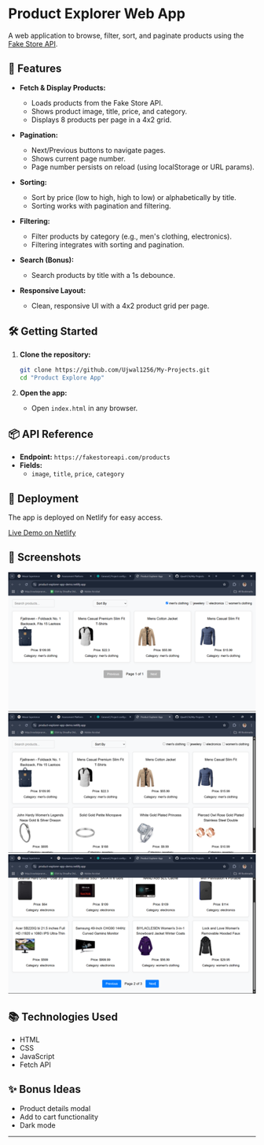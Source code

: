 # Product Explorer Web App

A web application to browse, filter, sort, and paginate products using the [Fake Store API](https://fakestoreapi.com/products).

## 🚀 Features

- **Fetch & Display Products:**

  - Loads products from the Fake Store API.
  - Shows product image, title, price, and category.
  - Displays 8 products per page in a 4x2 grid.

- **Pagination:**

  - Next/Previous buttons to navigate pages.
  - Shows current page number.
  - Page number persists on reload (using localStorage or URL params).

- **Sorting:**

  - Sort by price (low to high, high to low) or alphabetically by title.
  - Sorting works with pagination and filtering.

- **Filtering:**

  - Filter products by category (e.g., men's clothing, electronics).
  - Filtering integrates with sorting and pagination.

- **Search (Bonus):**

  - Search products by title with a 1s debounce.

- **Responsive Layout:**
  - Clean, responsive UI with a 4x2 product grid per page.

## 🛠️ Getting Started

1. **Clone the repository:**

   ```bash
   git clone https://github.com/Ujwal1256/My-Projects.git
   cd "Product Explore App"
   ```

2. **Open the app:**
   - Open `index.html` in any browser.

## 📦 API Reference

- **Endpoint:** `https://fakestoreapi.com/products`
- **Fields:**
  - `image`, `title`, `price`, `category`

## 🚀 Deployment

The app is deployed on Netlify for easy access.

[Live Demo on Netlify](https://product-explorer-app-demo.netlify.app/)

## 📸 Screenshots

![alt text](<Screenshot 2025-06-07 215550.png>)
![alt text](<Screenshot 2025-06-07 215431.png>)
![alt text](<Screenshot 2025-06-07 215448.png>)

## 📚 Technologies Used

- HTML
- CSS
- JavaScript
- Fetch API

## ✨ Bonus Ideas

- Product details modal
- Add to cart functionality
- Dark mode

---
